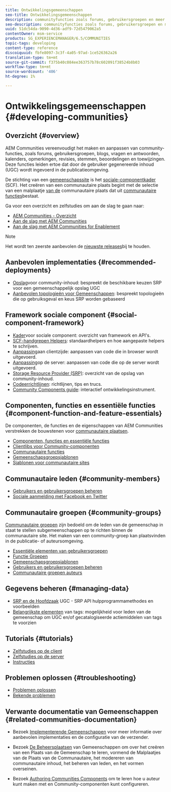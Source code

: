 ```yaml
---
title: Ontwikkelingsgemeenschappen
seo-title: Ontwikkelingsgemeenschappen
description: communityfuncties zoals forums, gebruikersgroepen en meer maken en aanpassen
seo-description: communityfuncties zoals forums, gebruikersgroepen en meer maken en aanpassen
uuid: 51dc54da-9090-4d36-adf9-72d5479062a5
contentOwner: msm-service
products: SG_EXPERIENCEMANAGER/6.5/COMMUNITIES
topic-tags: developing
content-type: reference
discoiquuid: fbfe8097-3c3f-4a05-97ad-1ce526362a26
translation-type: tm+mt
source-git-commit: f375b40c084ee363757b78c602091f38524b8b03
workflow-type: tm+mt
source-wordcount: '406'
ht-degree: 1%

---
```



# Ontwikkelingsgemeenschappen  {#developing-communities}

## Overzicht {#overview}

AEM Communities vereenvoudigt het maken en aanpassen van community-functies, zoals forums, gebruikersgroepen, blogs, vragen en antwoorden, kalenders, opmerkingen, revisies, stemmen, beoordelingen en toewijzingen. Deze functies leiden ertoe dat door de gebruiker gegenereerde inhoud (UGC) wordt ingevoerd in de publicatieomgeving.

De stichting van een [gemeenschapssite](overview.md#communitiessites) is het [sociale-componentkader](scf.md) (SCF). Het creëren van een communautaire plaats begint met de selectie van een malplaatje [van de](sites-console.md) communautaire plaats dat uit [communautaire functies](functions.md)bestaat.

Ga voor een overzicht en zelfstudies om aan de slag te gaan naar:

* [AEM Communities - Overzicht](overview.md)
* [Aan de slag met AEM Communities](getting-started.md)
* [Aan de slag met AEM Communities for Enablement](getting-started-enablement.md)

>[!NOTE]
> 
>Het wordt ten zeerste aanbevolen de [nieuwste releases](deploy-communities.md#latest-releases)bij te houden.

## Aanbevolen implementaties {#recommended-deployments}

* [Opslag](working-with-srp.md)voor community-inhoud: bespreekt de beschikbare keuzen SRP voor een gemeenschappelijk opslag UGC
* [Aanbevolen topologieën voor Gemeenschappen](topologies.md): bespreekt topologieën die op gebruiksgeval en keus SRP worden gebaseerd

## Framework sociale component {#social-component-framework}

* [Kader](scf.md)voor sociale component: overzicht van framework en API&#39;s.
* [SCF-handgrepen Helpers](handlebars-helpers.md): standaardhelpers en hoe aangepaste helpers te schrijven.
* [Aanpassing](client-customize.md)aan clientzijde: aanpassen van code die in browser wordt uitgevoerd.
* [Aanpassing](server-customize.md)op de server: aanpassen van code die op de server wordt uitgevoerd.
* [Storage Resource Provider (SRP)](srp.md): overzicht van de opslag van community-inhoud.
* [Codeerrichtlijnen](code-guide.md): richtlijnen, tips en trucs.
* [Community Components guide](components-guide.md): interactief ontwikkelingsinstrument.

## Componenten, functies en essentiële functies {#component-function-and-feature-essentials}

De componenten, de functies en de eigenschappen van AEM Communities verstrekken de bouwstenen voor [communautaire plaatsen](sites-console.md).

* [Componenten, functies en essentiële functies](essentials.md)
* [Clientlibs voor Community-componenten](clientlibs.md)
* [Communautaire functies](functions.md)
* [Gemeenschapsgroepsjablonen](tools-groups.md)
* [Sjablonen voor communautaire sites](sites.md)

## Communautaire leden {#community-members}

* [Gebruikers en gebruikersgroepen beheren](users.md)
* [Sociale aanmelding met Facebook en Twitter](social-login.md)

## Communautaire groepen {#community-groups}

[Communautaire groepen](overview.md#communitygroups) zijn bedoeld om de leden van de gemeenschap in staat te stellen subgemeenschappen op te richten binnen de communautaire site. Het maken van een community-groep kan plaatsvinden in de publicatie- of auteursomgeving.

* [Essentiële elementen van gebruikersgroepen](essentials-groups.md)
* [Functie Groepen](functions.md#groups-function)
* [Gemeenschapsgroepsjablonen](tools-groups.md)
* [Gebruikers en gebruikersgroepen beheren](users.md)
* [Communautaire groepen auteurs](creating-groups.md)

## Gegevens beheren {#managing-data}

* [SRP en de Hoofdzaak](srp-and-ugc.md) UGC - SRP API hulpprogrammamethodes en voorbeelden
* [Belangrijkste elementen](tag.md) van tags: mogelijkheid voor leden van de gemeenschap om UGC en/of gecatalogiseerde actiemiddelen van tags te voorzien

## Tutorials {#tutorials}

* [Zelfstudies op de client](tutorials.md#client-side-customization)
* [Zelfstudies op de server](tutorials.md#server-side-customization)
* [Instructies](tutorials.md#how-to-instructions)

## Problemen oplossen {#troubleshooting}

* [Problemen oplossen](troubleshooting.md)
* [Bekende problemen](/help/release-notes/known-issues.md)

## Verwante documentatie van Gemeenschappen {#related-communities-documentation}

* Bezoek [Implementerende Gemeenschappen](deploy-communities.md) voor meer informatie over aanbevolen implementaties en de configuratie van de verzender.

* Bezoek [De Beheersplaatsen](administer-landing.md) van Gemeenschappen om over het creëren van een Plaats van de Gemeenschap te leren, vormend de Malplaatjes van de Plaats van de Communautaire, het modereren van communautaire inhoud, het beheren van leden, en het vormen overseinen.

* Bezoek [Authoring Communities Components](author-communities.md) om te leren hoe u auteur kunt maken met en Community-componenten kunt configureren.

